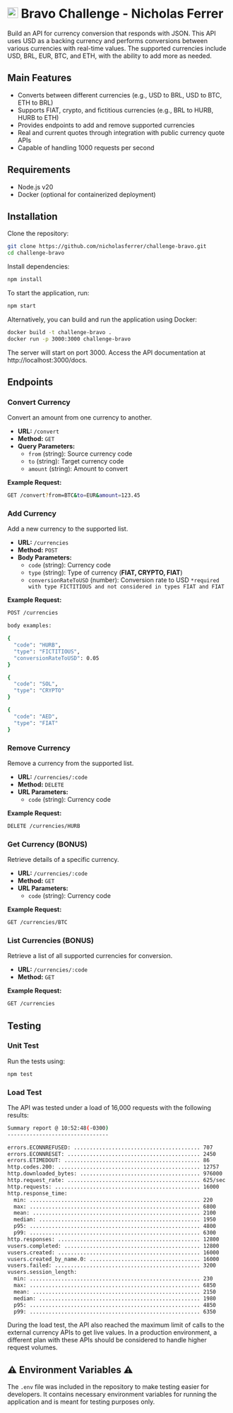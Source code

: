 # <img src="https://avatars1.githubusercontent.com/u/7063040?v=4&s=200.jpg" alt="Hurb" width="24" /> Bravo Challenge - Nicholas Ferrer

Build an API for currency conversion that responds with JSON. This API uses USD as a backing currency and performs conversions between various currencies with real-time values. The supported currencies include USD, BRL, EUR, BTC, and ETH, with the ability to add more as needed.


## Main Features

- Converts between different currencies (e.g., USD to BRL, USD to BTC, ETH to BRL)
- Supports FIAT, crypto, and fictitious currencies (e.g., BRL to HURB, HURB to ETH)
- Provides endpoints to add and remove supported currencies
- Real and current quotes through integration with public currency quote APIs
- Capable of handling 1000 requests per second

## Requirements

- Node.js v20
- Docker (optional for containerized deployment)

## Installation

Clone the repository:

```bash
git clone https://github.com/nicholasferrer/challenge-bravo.git
cd challenge-bravo
```

Install dependencies:

```bash
npm install
```

To start the application, run:

```bash
npm start
```

Alternatively, you can build and run the application using Docker:

```bash
docker build -t challenge-bravo .
docker run -p 3000:3000 challenge-bravo
```

The server will start on port 3000. Access the API documentation at http://localhost:3000/docs.

## Endpoints

### Convert Currency

Convert an amount from one currency to another.

- **URL:** `/convert`
- **Method:** `GET`
- **Query Parameters:**
  - `from` (string): Source currency code
  - `to` (string): Target currency code
  - `amount` (string): Amount to convert

**Example Request:**

```bash
GET /convert?from=BTC&to=EUR&amount=123.45
```

### Add Currency

Add a new currency to the supported list.

- **URL:** `/currencies`
- **Method:** `POST`
- **Body Parameters:**
  - `code` (string): Currency code
  - `type` (string): Type of currency (**FIAT, CRYPTO, FIAT**)
  - `conversionRateToUSD`  (number): Conversion rate to USD `*required with type FICTITIOUS and not considered in types FIAT and FIAT`

**Example Request:**

```bash
POST /currencies

body examples:

{
  "code": "HURB",
  "type": "FICTITIOUS",
  "conversionRateToUSD": 0.05
}

{
  "code": "SOL",
  "type": "CRYPTO"
}

{
  "code": "AED",
  "type": "FIAT"
}
```

### Remove Currency

Remove a currency from the supported list.

- **URL:** `/currencies/:code`
- **Method:** `DELETE`
- **URL Parameters:**
  - `code` (string): Currency code

**Example Request:**

```bash
DELETE /currencies/HURB
```

### Get Currency (BONUS)

Retrieve details of a specific currency.

- **URL:** `/currencies/:code`
- **Method:** `GET`
- **URL Parameters:**
  - `code` (string): Currency code

**Example Request:**

```bash
GET /currencies/BTC
```

### List Currencies (BONUS)

Retrieve a list of all supported currencies for conversion.

- **URL:** `/currencies/:code`
- **Method:** `GET`

**Example Request:**

```bash
GET /currencies
```

## Testing

### Unit Test

Run the tests using:

```bash
npm test
```

### Load Test
The API was tested under a load of 16,000 requests with the following results:

```bash
Summary report @ 10:52:48(-0300)
--------------------------------

errors.ECONNREFUSED: ........................................ 707
errors.ECONNRESET: .......................................... 2450
errors.ETIMEDOUT: ........................................... 86
http.codes.200: ............................................. 12757
http.downloaded_bytes: ...................................... 976000
http.request_rate: .......................................... 625/sec
http.requests: .............................................. 16000
http.response_time:
  min: ...................................................... 220
  max: ...................................................... 6800
  mean: ..................................................... 2100
  median: ................................................... 1950
  p95: ...................................................... 4800
  p99: ...................................................... 6300
http.responses: ............................................. 12800
vusers.completed: ........................................... 12800
vusers.created: ............................................. 16000
vusers.created_by_name.0: ................................... 16000
vusers.failed: .............................................. 3200
vusers.session_length:
  min: ...................................................... 230
  max: ...................................................... 6850
  mean: ..................................................... 2150
  median: ................................................... 1980
  p95: ...................................................... 4850
  p99: ...................................................... 6350
```

During the load test, the API also reached the maximum limit of calls to the external currency APIs to get live values. In a production environment, a different plan with these APIs should be considered to handle higher request volumes.

## ⚠️ Environment Variables ⚠️

The `.env` file was included in the repository to make testing easier for developers. It contains necessary environment variables for running the application and is meant for testing purposes only.